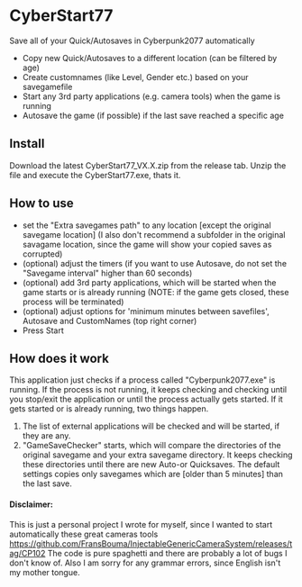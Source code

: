 # CyberStart77

Save all of your Quick/Autosaves in Cyberpunk2077 automatically

- Copy new Quick/Autosaves to a different location (can be filtered by age)
- Create customnames (like Level, Gender etc.) based on your savegamefile
- Start any 3rd party applications (e.g. camera tools) when the game is running
- Autosave the game (if possible) if the last save reached a specific age

## Install
Download the latest CyberStart77_VX.X.zip from the release tab. Unzip the file and execute the CyberStart77.exe, thats it.

## How to use
* set the "Extra savegames path" to any location [except the original savegame location]  (I also don't recommend a subfolder in the original savagame location, since the game will show your copied saves as corrupted)
* (optional) adjust the timers (if you want to use Autosave, do not set the "Savegame interval" higher than 60 seconds)
* (optional) add 3rd party applications, which will be started when the game starts or is already running (NOTE: if the game gets closed, these process will be terminated)
* (optional) adjust options for 'minimum minutes between savefiles', Autosave and CustomNames (top right corner)
* Press Start

## How does it work

This application just checks if a process called "Cyberpunk2077.exe" is running. If the process is not running, it keeps checking and checking until you stop/exit the application or until the process actually gets started. If it gets started or is already running, two things happen.
1. The list of external applications will be checked and will be started, if they are any. 
2. "GameSaveChecker" starts, which will compare the directories of the original savegame and your extra savegame directory. It keeps checking these directories until there are new Auto-or Quicksaves. The default settings copies only savegames which are [older than 5 minutes] than the last save.

 

#### Disclaimer:
This is just a personal project I wrote for myself, since I wanted to start automatically these great cameras tools https://github.com/FransBouma/InjectableGenericCameraSystem/releases/tag/CP102
The code is pure spaghetti and there are probably a lot of bugs I don't know of.
Also I am sorry for any grammar errors, since English isn't my mother tongue.
